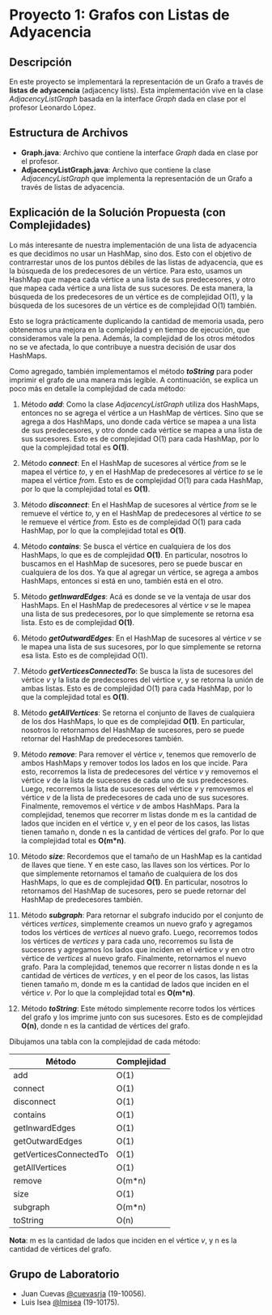 # Proyecto 1: Grafos con Listas de Adyacencia

## Descripción

En este proyecto se implementará la representación de un Grafo a través de **listas de adyacencia** (adjacency lists). Esta implementación vive en la clase _AdjacencyListGraph_ basada en la interface _Graph_ dada en clase por el profesor Leonardo López.

## Estructura de Archivos

- **Graph.java**: Archivo que contiene la interface _Graph_ dada en clase por el profesor.
- **AdjacencyListGraph.java**: Archivo que contiene la clase _AdjacencyListGraph_ que implementa la representación de un Grafo a través de listas de adyacencia.

## Explicación de la Solución Propuesta (con Complejidades)

Lo más interesante de nuestra implementación de una lista de adyacencia es que decidimos no usar un HashMap, sino dos.
Esto con el objetivo de contrarrestar unos de los puntos débiles de las listas de adyacencia, que es la búsqueda de los predecesores de un vértice. Para esto, usamos un HashMap que mapea cada vértice a una lista de sus predecesores, y otro que mapea cada vértice a una lista de sus sucesores. De esta manera, la búsqueda de los predecesores de un vértice es de complejidad O(1), y la búsqueda de los sucesores de un vértice es de complejidad O(1) también.

Esto se logra prácticamente duplicando la cantidad de memoria usada, pero obtenemos una mejora en la complejidad y en tiempo de ejecución, que consideramos vale la pena. Además, la complejidad de los otros métodos no se ve afectada, lo que contribuye a nuestra decisión de usar dos HashMaps.

Como agregado, también implementamos el método _**toString**_ para poder imprimir el grafo de una manera más legible. A continuación, se explica un poco más en detalle la complejidad de cada método:

1. Método _**add**_: Como la clase _AdjacencyListGraph_ utiliza dos HashMaps, entonces no se agrega el vértice a un HashMap de vértices.
   Sino que se agrega a dos HashMaps, uno donde cada vértice se mapea a una lista de sus predecesores, y otro donde cada vértice se mapea a una lista de sus sucesores.
   Esto es de complejidad O(1) para cada HashMap, por lo que la complejidad total es **O(1)**.

2. Método _**connect**_: En el HashMap de sucesores al vértice _from_ se le mapea el vértice _to_,
   y en el HashMap de predecesores al vértice _to_ se le mapea el vértice _from_.
   Esto es de complejidad O(1) para cada HashMap, por lo que la complejidad total es **O(1)**.

3. Método _**disconnect**_: En el HashMap de sucesores al vértice _from_ se le remueve el vértice _to_,
   y en el HashMap de predecesores al vértice _to_ se le remueve el vértice _from_.
   Esto es de complejidad O(1) para cada HashMap, por lo que la complejidad total es **O(1)**.

4. Método _**contains**_: Se busca el vértice en cualquiera de los dos HashMaps, lo que es de complejidad **O(1)**.
   En particular, nosotros lo buscamos en el HashMap de sucesores, pero se puede buscar en cualquiera de los dos. Ya que al agregar un vértice, se agrega a ambos HashMaps, entonces si está en uno, también está en el otro.

5. Método _**getInwardEdges**_: Acá es donde se ve la ventaja de usar dos HashMaps. En el HashMap de predecesores al vértice _v_
   se le mapea una lista de sus predecesores, por lo que simplemente se retorna esa lista. Esto es de complejidad **O(1)**.

6. Método _**getOutwardEdges**_: En el HashMap de sucesores al vértice _v_ se le mapea una lista de sus sucesores,
   por lo que simplemente se retorna esa lista. Esto es de complejidad O(1).

7. Método _**getVerticesConnectedTo**_: Se busca la lista de sucesores del vértice _v_ y la lista de predecesores del vértice _v_,
   y se retorna la unión de ambas listas. Esto es de complejidad O(1) para cada HashMap, por lo que la complejidad total es **O(1)**.

8. Método _**getAllVertices**_: Se retorna el conjunto de llaves de cualquiera de los dos HashMaps, lo que es de complejidad **O(1)**.
   En particular, nosotros lo retornamos del HashMap de sucesores, pero se puede retornar del HashMap de predecesores también.

9. Método _**remove**_: Para remover el vértice _v_, tenemos que removerlo de ambos HashMaps y remover todos los lados
   en los que incide. Para esto, recorremos la lista de predecesores del vértice _v_ y removemos el vértice _v_ de la lista de sucesores de cada uno de sus predecesores. Luego, recorremos la lista de sucesores del vértice _v_ y removemos el vértice _v_ de la lista de predecesores de cada uno de sus sucesores. Finalmente, removemos el vértice _v_ de ambos HashMaps.
   Para la complejidad, tenemos que recorrer m listas donde m es la cantidad de lados que inciden en el vértice _v_, y en el peor de los casos, las listas tienen tamaño n, donde n es la cantidad de vértices del grafo. Por lo que la complejidad total es **O(m\*n)**.

10. Método _**size**_: Recordemos que el tamaño de un HashMap es la cantidad de llaves que tiene. Y en este caso,
    las llaves son los vértices. Por lo que simplemente retornamos el tamaño de cualquiera de los dos HashMaps,
    lo que es de complejidad **O(1)**.
    En particular, nosotros lo retornamos del HashMap de sucesores, pero se puede retornar del HashMap de predecesores también.

11. Método _**subgraph**_: Para retornar el subgrafo inducido por el conjunto de vértices _vertices_, simplemente creamos
    un nuevo grafo y agregamos todos los vértices de _vertices_ al nuevo grafo. Luego, recorremos todos los vértices de
    _vertices_ y para cada uno, recorremos su lista de sucesores y agregamos los lados que inciden en el vértice _v_ y en
    otro vértice de _vertices_ al nuevo grafo. Finalmente, retornamos el nuevo grafo.
    Para la complejidad, tenemos que recorrer n listas donde n es la cantidad de vértices de _vertices_, y en el peor de los casos,
    las listas tienen tamaño m, donde m es la cantidad de lados que inciden en el vértice _v_.
    Por lo que la complejidad total es **O(m\*n)**.

12. Método _**toString**_: Este método simplemente recorre todos los vértices del grafo y los imprime junto con sus sucesores.
    Esto es de complejidad **O(n)**, donde n es la cantidad de vértices del grafo.

Dibujamos una tabla con la complejidad de cada método:

| Método                 | Complejidad |
| ---------------------- | ----------- |
| add                    | O(1)        |
| connect                | O(1)        |
| disconnect             | O(1)        |
| contains               | O(1)        |
| getInwardEdges         | O(1)        |
| getOutwardEdges        | O(1)        |
| getVerticesConnectedTo | O(1)        |
| getAllVertices         | O(1)        |
| remove                 | O(m\*n)     |
| size                   | O(1)        |
| subgraph               | O(m\*n)     |
| toString               | O(n)        |

**Nota**: m es la cantidad de lados que inciden en el vértice _v_, y n es la cantidad de vértices del grafo.

## Grupo de Laboratorio

- Juan Cuevas [@cuevasrja](https://github.com/cuevasrja) (19-10056).
- Luis Isea [@lmisea](https://github.com/lmisea) (19-10175).
